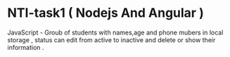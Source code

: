 # NTI-task1 ( Nodejs And Angular )
JavaScript - Groub of students with names,age and phone mubers
in local storage , status can edit from active to inactive and delete or show their information .
